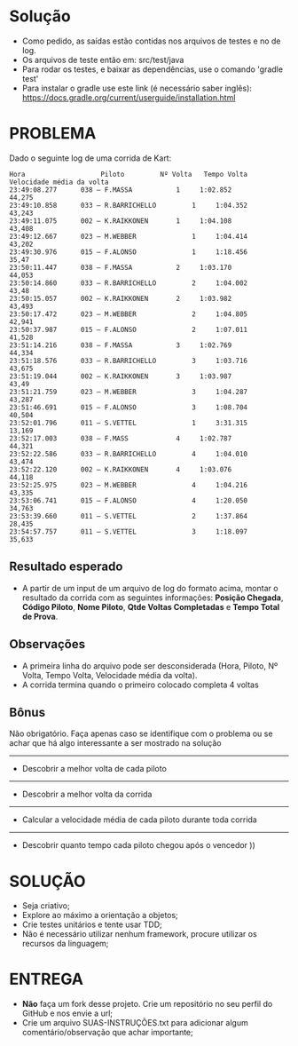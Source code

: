 Solução
========
* Como pedido, as saídas estão contidas nos arquivos de testes e no de log.
* Os arquivos de teste então em: src/test/java
* Para rodar os testes, e baixar as dependências, use o comando 'gradle test'
* Para instalar o gradle use este link (é necessário saber inglês): https://docs.gradle.org/current/userguide/installation.html


PROBLEMA
========
Dado o seguinte log de uma corrida de Kart:

```text
Hora				   Piloto	      Nº Volta   Tempo Volta	   Velocidade média da volta
23:49:08.277 	  038 – F.MASSA		  	  1		1:02.852 			44,275
23:49:10.858 	  033 – R.BARRICHELLO		  1		1:04.352 			43,243
23:49:11.075 	  002 – K.RAIKKONEN		  1		1:04.108 			43,408
23:49:12.667 	  023 – M.WEBBER			  1		1:04.414 			43,202
23:49:30.976	  015 – F.ALONSO			  1		1:18.456			35,47
23:50:11.447 	  038 – F.MASSA		  	  2		1:03.170 			44,053
23:50:14.860 	  033 – R.BARRICHELLO		  2		1:04.002 			43,48
23:50:15.057 	  002 – K.RAIKKONEN		  2		1:03.982 			43,493
23:50:17.472 	  023 – M.WEBBER			  2		1:04.805 			42,941
23:50:37.987	  015 – F.ALONSO			  2		1:07.011			41,528
23:51:14.216 	  038 – F.MASSA		  	  3		1:02.769 			44,334
23:51:18.576 	  033 – R.BARRICHELLO		  3		1:03.716 			43,675
23:51:19.044 	  002 – K.RAIKKONEN		  3		1:03.987 			43,49
23:51:21.759 	  023 – M.WEBBER			  3		1:04.287 			43,287
23:51:46.691	  015 – F.ALONSO			  3		1:08.704			40,504
23:52:01.796	  011 – S.VETTEL			  1		3:31.315			13,169
23:52:17.003 	  038 – F.MASS		  	  4		1:02.787 			44,321
23:52:22.586 	  033 – R.BARRICHELLO		  4		1:04.010 			43,474
23:52:22.120 	  002 – K.RAIKKONEN		  4		1:03.076 			44,118
23:52:25.975 	  023 – M.WEBBER			  4		1:04.216 			43,335
23:53:06.741	  015 – F.ALONSO			  4		1:20.050			34,763
23:53:39.660	  011 – S.VETTEL			  2		1:37.864			28,435
23:54:57.757	  011 – S.VETTEL			  3		1:18.097			35,633
```

Resultado esperado
------------------
* A partir de um input de um arquivo de log do formato acima, montar o resultado da corrida com as seguintes informações: **Posição Chegada**, **Código Piloto**, **Nome Piloto**, **Qtde Voltas Completadas** e **Tempo Total de Prova**.

Observações
------------
* A primeira linha do arquivo pode ser desconsiderada (Hora, Piloto, Nº Volta, Tempo Volta, Velocidade média da volta).
* A corrida termina quando o primeiro colocado completa 4 voltas


Bônus
-----
Não obrigatório. Faça apenas caso se identifique com o problema ou se achar que há algo interessante a ser mostrado na solução

**********************************************
* Descobrir a melhor volta de cada piloto
***********************************************
* Descobrir a melhor volta da corrida
************************************************
* Calcular a velocidade média de cada piloto durante toda corrida
************************************************************************
* Descobrir quanto tempo cada piloto chegou após o vencedor
))


SOLUÇÃO
=======
* Seja criativo;
* Explore ao máximo a orientação a objetos;
* Crie testes unitários e tente usar TDD;
* Não é necessário utilizar nenhum framework, procure utilizar os recursos da linguagem;


ENTREGA
=======
* **Não** faça um fork desse projeto. Crie um repositório no seu perfil do GitHub e nos envie a url;
* Crie um arquivo SUAS-INSTRUÇÕES.txt para adicionar algum comentário/observação que achar importante;
